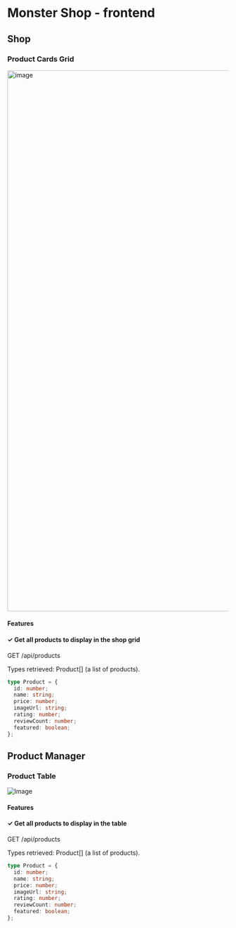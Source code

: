# Monster Shop - frontend

## Shop

### Product Cards Grid

<img width="1231" alt="image" src="https://github.com/user-attachments/assets/b1ffdbbf-b95b-4a06-b5c7-84d840b88042">

#### Features

#### &check; Get all products to display in the shop grid

GET /api/products

Types retrieved: Product[] (a list of products).

```typescript
type Product = {
  id: number;
  name: string;
  price: number;
  imageUrl: string;
  rating: number;
  reviewCount: number;
  featured: boolean;
};
```

## Product Manager

### Product Table

![Image](https://github.com/user-attachments/assets/b43313ec-d1cb-4497-b322-e3b16ff1e2f5)

#### Features

#### &check; Get all products to display in the table

GET /api/products

Types retrieved: Product[] (a list of products).

```typescript
type Product = {
  id: number;
  name: string;
  price: number;
  imageUrl: string;
  rating: number;
  reviewCount: number;
  featured: boolean;
};
```
